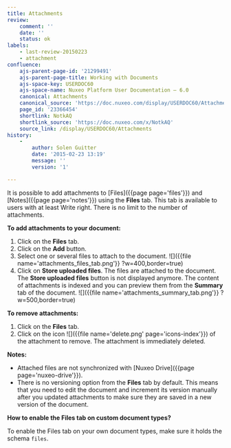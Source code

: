 ```yaml
---
title: Attachments
review:
    comment: ''
    date: ''
    status: ok
labels:
    - last-review-20150223
    - attachment
confluence:
    ajs-parent-page-id: '21299491'
    ajs-parent-page-title: Working with Documents
    ajs-space-key: USERDOC60
    ajs-space-name: Nuxeo Platform User Documentation — 6.0
    canonical: Attachments
    canonical_source: 'https://doc.nuxeo.com/display/USERDOC60/Attachments'
    page_id: '23366454'
    shortlink: NotkAQ
    shortlink_source: 'https://doc.nuxeo.com/x/NotkAQ'
    source_link: /display/USERDOC60/Attachments
history:
    - 
        author: Solen Guitter
        date: '2015-02-23 13:19'
        message: ''
        version: '1'

---
```

It is possible to add attachments to&nbsp;[Files]({{page page='files'}}) and [Notes]({{page page='notes'}}) using the **Files** tab. This tab is available to users with at least Write right. There is no limit to the number of attachments.

**To add attachments to your document:**

1.  Click on the **Files** tab.
2.  Click on the **Add** button.
3.  Select one or several files to attach to the document.
    ![]({{file name='attachments_files_tab.png'}} ?w=400,border=true)
4.  Click on **Store uploaded files**.
    The files are attached to the document. The **Store uploaded files** button is not displayed anymore.
    The content of attachments is indexed and you can preview them from the **Summary** tab of the document.
    ![]({{file name='attachments_summary_tab.png'}} ?w=500,border=true)

**To remove attachments:**

1.  Click on the **Files** tab.
2.  Click on the icon ![]({{file name='delete.png' page='icons-index'}}) of the attachment to remove.
    The attachment is immediately deleted.

**Notes:**

*   Attached files are not synchronized with [Nuxeo Drive]({{page page='nuxeo-drive'}}).
*   There is no versioning option from the **Files** tab by default. This means that you need to edit the document and increment its version manually after you updated attachments to make sure they are saved in a new version of the document.

**How to enable the Files tab on custom document types?**

To enable the Files tab on your own document types, make sure it holds the schema&nbsp;`files`.